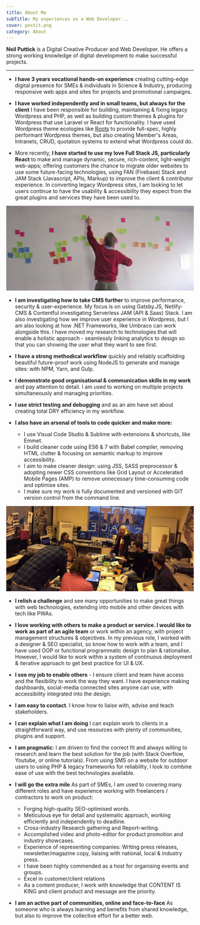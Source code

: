 ```yaml
---
title: About Me
subTitle: My experiences as a Web Developer...
cover: postit.png
category: About
---
```




**Neil Puttick** is a Digital Creative Producer and Web Developer. He offers a strong working knowledge of digital development to make successful projects.

---

* __I have 3 years vocational hands-on experience__ creating cutting-edge digital presence for SMEs & individuals in Science & Industry, producing responsive web apps and sites for projects and promotional campaigns.

* __I have worked independently and in small teams, but always for the client__ I have been responsible for building, maintaining & fixing legacy Wordpress and PHP, as well as building custom themes & plugins for Wordpress that use Laravel or React for functionality. I have used Wordpress theme ecologies like [Roots](https://roots.io/) to provide full-spec, highly performant Wordpress themes, but also creating Member's Areas, Intranets, CRUD, quotation systems to extend what Wordpress could do.

* More recently, __I have started to use my love Full Stack JS, particularly React__ to make and manage dynamic, secure, rich-content, light-weight web-apps; offering customers the chance to migrate older websites to use some future-facing technologies, using FAN (Firebase) Stack and JAM Stack (Javascript, APIs, Markup) to improve the client & contributor experience. In converting legacy Wordpress sites, I am looking to let users continue to have the usability & accessibility they expect from the great plugins and services they have been used to.

![Innovative ideas](./postitwider.jpg)

* __I am investigating how to take CMS further__ to improve performance, security & user-experience. My focus is on using Gatsby.JS, Netlify-CMS & Contentful investigating Serverless JAM (API & Saas) Stack. I am also investigating how we improve user experience in Wordpress, but I am also looking at how .NET Frameworks, like Umbraco can work alongside this. I have moved my research to technologies that will enable a holistic approach - seamlessly linking analytics to design so that you can showing the user what they want to see first.

* __I have a strong methodical workflow__ quickly and reliably scaffolding beautiful future-proof work using NodeJS to generate and manage sites: with NPM, Yarn, and Gulp.  

*  __I demonstrate good organisational & communication skills in my work__ and pay attention to detail. I am used to working on multiple projects simultaneously and managing priorities.

* __I use strict testing and debugging__ and as an aim have set about creating total DRY efficiency in my workflow. 

* __I also have an arsenal of tools to code quicker and make more:__ 
    * I use Visual Code Studio & Sublime with extensions & shortcuts, like Emmet.
    * I build cleaner code using ES6 & 7 with Babel compiler, removing HTML clutter & focusing on semantic markup to improve accessibility. 
    * I aim to make cleaner design: using JSS, SASS preprocessor & adopting newer CSS conventions like Grid Layout or Accelerated Mobile Pages (AMP) to remove unnecessary time-consuming code and optimise sites.
    * I make sure my work is fully documented and versioned with GIT version control from the command line.

![Part of a Team](./art-space.jpg)

* __I relish a challenge__ and see many opportunities to make great things with web technologies, extending into mobile and other devices with tech like PWAs.

* __I love working with others to make a product or service. I would like to work as part of an agile team__ or work within an agency, with project management structures & objectives.  In my previous role, I worked with a designer & SEO specialist, so know how to work with a team, and I have used OOP or functional programmatic design to plan & rationalise. However, I would like to work within a system of continuous deployment & iterative approach to get best practice for UI & UX. 

 * __I see my job to enable others__ - I ensure client and team have access and the flexibility to work the way they want. I have experience making dashboards, social-media connected sites anyone can use, with accessibility integrated into the design. 
 
* __I am easy to contact__. I know how to liaise with, advise and teach stakeholders. 

* __I can explain what I am doing__ I can explain work to clients in a straightforward way, and use resources with plenty of communities, plugins and support.

* __I am pragmatic__: I am driven to find the correct fit and always willing to research and learn the best solution for the job (with Stack Overflow, Youtube, or online tutorials). From using SMS on a website for outdoor users to using PHP & legacy frameworks for reliability, I look to combine ease of use with the best technologies available.

* __I will go the extra mile__ As part of SMEs, I am used to covering many different roles and have experience working with freelancers / contractors to work on product:

	* Forging high-quality SEO-optimised words.
	*  Meticulous eye for detail and systematic approach, working efficiently and independently to deadline.
	*  Cross-industry Research gathering and Report-writing. 
    *  Accomplished video and photo-editor for product promotion and industry showcases. 
	*  Experience of representing companies: Writing press releases, newsletter/magazine copy, liaising with national, local & industry press. 
    * I have been highly commended as a host for organising events and groups. 
    * Excel in customer/client relations 
    * As a content producer, I work with knowledge that CONTENT IS KING and client product and message are the priority.

* __I am an active part of communities, online and face-to-face__ As someone who is always learning and benefits from shared knowledge, but also to improve the collective effort for a better web.

